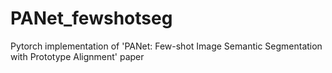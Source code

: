 # PANet_fewshotseg
Pytorch implementation of 'PANet: Few-shot Image Semantic Segmentation with Prototype Alignment' paper
